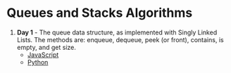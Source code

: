 # Queues and Stacks Algorithms

1. **Day 1** - The queue data structure, as implemented with Singly Linked Lists. The methods are: enqueue, dequeue, peek (or front), contains, is empty, and get size.
    - [JavaScript](https://github.com/narcisolobo/march_python_lectures/blob/main/algos/queuesAndStacks/w3d1_slQueue.js)
    - [Python](https://github.com/narcisolobo/march_python_lectures/blob/main/algos/queuesAndStacks/w3d1_slqueue.py)